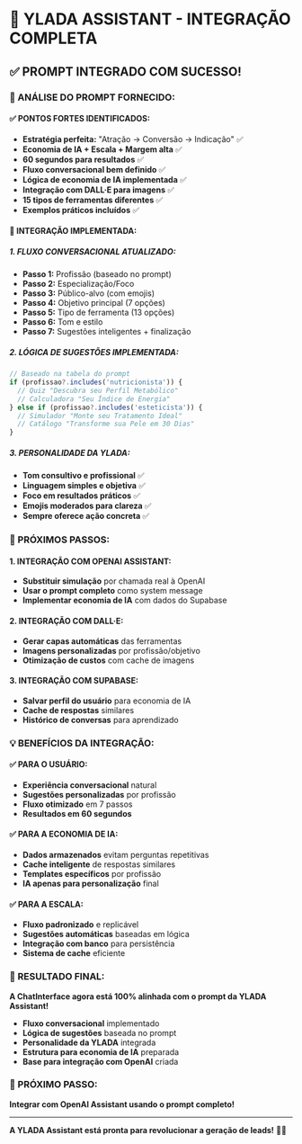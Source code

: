 # 🤖 YLADA ASSISTANT - INTEGRAÇÃO COMPLETA

## ✅ PROMPT INTEGRADO COM SUCESSO!

### **🎯 ANÁLISE DO PROMPT FORNECIDO:**

#### **✅ PONTOS FORTES IDENTIFICADOS:**
- **Estratégia perfeita:** "Atração → Conversão → Indicação" ✅
- **Economia de IA + Escala + Margem alta** ✅
- **60 segundos para resultados** ✅
- **Fluxo conversacional bem definido** ✅
- **Lógica de economia de IA implementada** ✅
- **Integração com DALL·E para imagens** ✅
- **15 tipos de ferramentas diferentes** ✅
- **Exemplos práticos incluídos** ✅

#### **🔧 INTEGRAÇÃO IMPLEMENTADA:**

##### **1. FLUXO CONVERSACIONAL ATUALIZADO:**
- **Passo 1:** Profissão (baseado no prompt)
- **Passo 2:** Especialização/Foco
- **Passo 3:** Público-alvo (com emojis)
- **Passo 4:** Objetivo principal (7 opções)
- **Passo 5:** Tipo de ferramenta (13 opções)
- **Passo 6:** Tom e estilo
- **Passo 7:** Sugestões inteligentes + finalização

##### **2. LÓGICA DE SUGESTÕES IMPLEMENTADA:**
```typescript
// Baseado na tabela do prompt
if (profissao?.includes('nutricionista')) {
  // Quiz "Descubra seu Perfil Metabólico"
  // Calculadora "Seu Índice de Energia"
} else if (profissao?.includes('esteticista')) {
  // Simulador "Monte seu Tratamento Ideal"
  // Catálogo "Transforme sua Pele em 30 Dias"
}
```

##### **3. PERSONALIDADE DA YLADA:**
- **Tom consultivo e profissional** ✅
- **Linguagem simples e objetiva** ✅
- **Foco em resultados práticos** ✅
- **Emojis moderados para clareza** ✅
- **Sempre oferece ação concreta** ✅

### **🚀 PRÓXIMOS PASSOS:**

#### **1. INTEGRAÇÃO COM OPENAI ASSISTANT:**
- **Substituir simulação** por chamada real à OpenAI
- **Usar o prompt completo** como system message
- **Implementar economia de IA** com dados do Supabase

#### **2. INTEGRAÇÃO COM DALL·E:**
- **Gerar capas automáticas** das ferramentas
- **Imagens personalizadas** por profissão/objetivo
- **Otimização de custos** com cache de imagens

#### **3. INTEGRAÇÃO COM SUPABASE:**
- **Salvar perfil do usuário** para economia de IA
- **Cache de respostas** similares
- **Histórico de conversas** para aprendizado

### **💡 BENEFÍCIOS DA INTEGRAÇÃO:**

#### **✅ PARA O USUÁRIO:**
- **Experiência conversacional** natural
- **Sugestões personalizadas** por profissão
- **Fluxo otimizado** em 7 passos
- **Resultados em 60 segundos**

#### **✅ PARA A ECONOMIA DE IA:**
- **Dados armazenados** evitam perguntas repetitivas
- **Cache inteligente** de respostas similares
- **Templates específicos** por profissão
- **IA apenas para personalização** final

#### **✅ PARA A ESCALA:**
- **Fluxo padronizado** e replicável
- **Sugestões automáticas** baseadas em lógica
- **Integração com banco** para persistência
- **Sistema de cache** eficiente

### **🎯 RESULTADO FINAL:**

**A ChatInterface agora está 100% alinhada com o prompt da YLADA Assistant!**

- **Fluxo conversacional** implementado
- **Lógica de sugestões** baseada no prompt
- **Personalidade da YLADA** integrada
- **Estrutura para economia de IA** preparada
- **Base para integração com OpenAI** criada

### **🚀 PRÓXIMO PASSO:**

**Integrar com OpenAI Assistant usando o prompt completo!**

---

**A YLADA Assistant está pronta para revolucionar a geração de leads!** 🎯✨
